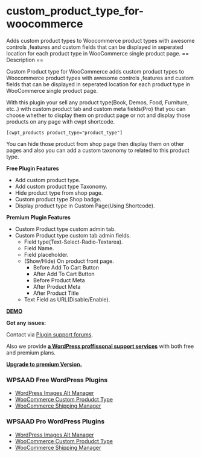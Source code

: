 # custom_product_type_for-woocommerce
Adds custom product types to Woocommerce product types with awesome controls ,features and custom fields that can be displayed in seperated location for each product type in WooCommerce single product page.
== Description ==

<p>Custom Product type for WooCommerce adds custom product types to Woocommerce product types with awesome controls ,features and custom fields that can be displayed in seperated location for each product type in WooCommerce single product page.</p>

<p>With this plugin your sell any product type(Book, Demos, Food, Furniture, etc..) with custom product tab and custom meta fields(Pro) that you can choose whether to display them on product page or not and display those products on any page with cwpt shortcode.</p>
<code>[cwpt_products product_type="product_type"]
</code>
<p>You can hide those product from shop page then display them on other pages and also you can add a custom taxonomy to related to this product type. </p>

<p><strong>Free Plugin Features</strong></p>

<ul>
<li>Add custom product type.</li>
<li>Add custom product type Taxonomy.</li>
<li>Hide product type from shop page. </li>
<li>Custom product type Shop badge.</li>
<li>Display product type in Custom Page(Using Shortcode).</li>
</ul>

<p><strong>Premium Plugin Features</strong></p>

<ul>

<li>Custom Product type custom admin tab.</li>
<li>Custom Product type custom tab admin fields.
<ul>
<li>Field type(Text-Select-Radio-Textarea).</li>
<li>Field Name.</li>
<li>Field placeholder.</li>
<li>(Show/Hide) On product front page.
<ul>

<li>Before Add To Cart Button</li>
<li>After Add To Cart Button</li>
<li>Before Product Meta</li>
<li>After Product Meta</li>
<li>After Product Title</li>
</ul>
</li>
<li>Text Field as URL(Disable/Enable).</li>
</ul>
</li>

</ul>
<p><a href="https://cwpt-demo.wpsaad.com/"><strong>DEMO</strong></a></p>
<p><strong>Got any issues:</strong></p>
<p>Contact via <a href="https://wordpress.org/support/plugin/custom-product-type-for-woocommerce/" >Plugin support forums</a>.</p>
<p>Also we provide <strong><a href="http://support.motkhases.com/" >a WordPress proffissonal support services</a></strong> with both free and premium plans.</p>

<p><strong><a href="https://wpsaad.com/custom-product-type-for-woocommerce/" >Upgrade to premium Version.</a></strong></p>

<h3>WPSAAD Free WordPress Plugins</h3>
<ul>
 	<li><a href="https://wordpress.org/plugins/alt-manager/">WordPress Images Alt Manager</a></li>
 	<li><a href="https://wordpress.org/plugins/custom-product-type-for-woocommerce/">WooCommerce Custom Produdct Type</a></li>
 	<li><a href="https://wordpress.org/plugins/shipping-manager-for-woocommerce/">WooCommerce Shipping Manager</a></li>
</ul>

<h3>WPSAAD Pro WordPress Plugins</h3>
<ul>
 	<li><a href="https://wpsaad.com/alt-manager-wordpress-image-alt-text-plugin/">WordPress Images Alt Manager</a></li>
 	<li><a href="https://wpsaad.com/custom-product-type-for-woocommerce/">WooCommerce Custom Produdct Type</a></li>
 	<li><a href="https://wpsaad.com/shipping-manager-for-woocommerce/">WooCommerce Shipping Manager</a></li>
</ul>
